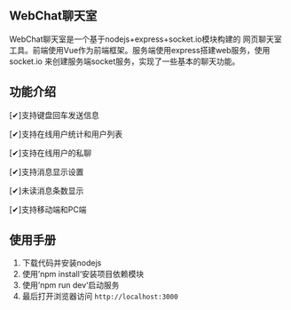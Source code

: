 WebChat聊天室
---

WebChat聊天室是一个基于nodejs+express+socket.io模块构建的
网页聊天室工具。前端使用Vue作为前端框架。服务端使用express搭建web服务，使用socket.io
来创建服务端socket服务，实现了一些基本的聊天功能。

功能介绍
---
[✔]支持键盘回车发送信息

[✔]支持在线用户统计和用户列表

[✔]支持在线用户的私聊

[✔]支持消息显示设置

[✔]未读消息条数显示

[✔]支持移动端和PC端

使用手册
---
1. 下载代码并安装nodejs
2. 使用’npm install‘安装项目依赖模块
3. 使用’npm run dev‘启动服务
4. 最后打开浏览器访问 `http://localhost:3000`
